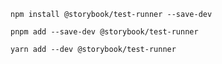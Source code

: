 ```shell renderer="common" language="js" packageManager="npm"
npm install @storybook/test-runner --save-dev
```

```shell renderer="common" language="js" packageManager="pnpm"
pnpm add --save-dev @storybook/test-runner
```

```shell renderer="common" language="js" packageManager="yarn"
yarn add --dev @storybook/test-runner
```


